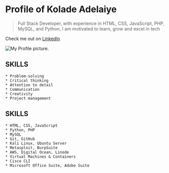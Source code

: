 # Profile of Kolade Adelaiye

> Full Stack Developer, with experience in HTML, CSS, JavaScript, PHP, MySQL, and Python, I am motivated to learn, grow and excel in tech

Check me out on [LinkedIn](https://www.linkedin.com/in/koladeadelaiye/)


![My Profile picture.](https://freepngimg.com/thumb/web_development/7-2-web-development-png-pic.png)


## SKILLS ##
```
* Problem-solving
* Critical thinking
* Attention to detail
* Communication
* Creativity
* Project management

```


## SKILLS ##
```
* HTML, CSS, JavaScript
* Python, PHP
* MySQL
* Git, GitHub
* Kali Linux, Ubuntu Server
* Metasploit, BurpSuite
* AWS, Digital Ocean, Linode
* Virtual Machines & Containers
* Cisco CLI
* Microsoft Office Suite, Adobe Suite

```

